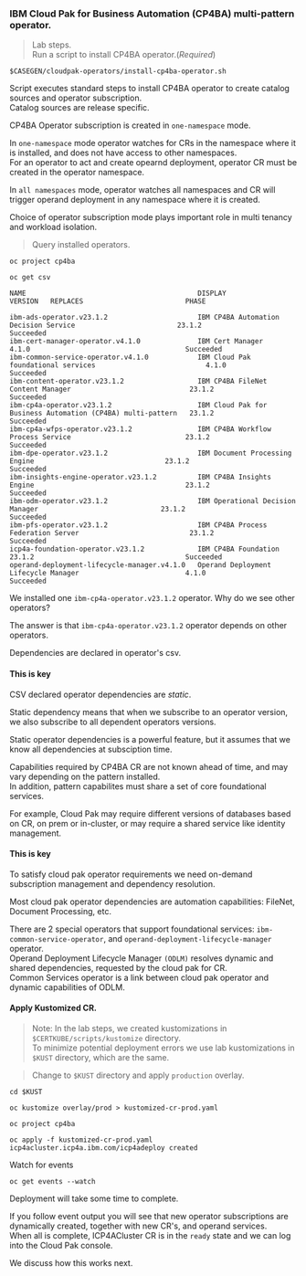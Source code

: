 ### IBM Cloud Pak for Business Automation (CP4BA) multi-pattern operator.

> Lab steps.<br/>
Run a script to install CP4BA operator.(*Required*)<br/>
```
$CASEGEN/cloudpak-operators/install-cp4ba-operator.sh
```

Script executes standard steps to install CP4BA operator to create catalog sources and operator subscription.<br/>
Catalog sources are release specific.<br/>

CP4BA Operator subscription is created in `one-namespace` mode.<br/>

In `one-namespace` mode operator watches for CRs in the namespace where it is installed, and does not have access to other namespaces.<br/>
For an operator to act and create opearnd deployment, operator CR must be created in the operator namespace.<br/>

In `all namespaces` mode, operator watches all namespaces and CR will trigger operand deployment in any namespace where it is created.<br/>

Choice of operator subscription mode plays important role in multi tenancy and workload isolation.<br/>

> Query installed operators.<br/>
```
oc project cp4ba

oc get csv
```

```
NAME                                          DISPLAY                                                       VERSION   REPLACES                         PHASE

ibm-ads-operator.v23.1.2                      IBM CP4BA Automation Decision Service                         23.1.2                                     Succeeded
ibm-cert-manager-operator.v4.1.0              IBM Cert Manager                                              4.1.0                                      Succeeded
ibm-common-service-operator.v4.1.0            IBM Cloud Pak foundational services                           4.1.0                                      Succeeded
ibm-content-operator.v23.1.2                  IBM CP4BA FileNet Content Manager                             23.1.2                                     Succeeded
ibm-cp4a-operator.v23.1.2                     IBM Cloud Pak for Business Automation (CP4BA) multi-pattern   23.1.2                                     Succeeded
ibm-cp4a-wfps-operator.v23.1.2                IBM CP4BA Workflow Process Service                            23.1.2                                     Succeeded
ibm-dpe-operator.v23.1.2                      IBM Document Processing Engine                                23.1.2                                     Succeeded
ibm-insights-engine-operator.v23.1.2          IBM CP4BA Insights Engine                                     23.1.2                                     Succeeded
ibm-odm-operator.v23.1.2                      IBM Operational Decision Manager                              23.1.2                                     Succeeded
ibm-pfs-operator.v23.1.2                      IBM CP4BA Process Federation Server                           23.1.2                                     Succeeded
icp4a-foundation-operator.v23.1.2             IBM CP4BA Foundation                                          23.1.2                                     Succeeded
operand-deployment-lifecycle-manager.v4.1.0   Operand Deployment Lifecycle Manager                          4.1.0                                      Succeeded
```

We installed one `ibm-cp4a-operator.v23.1.2` operator. Why do we see other operators?<br/>

The answer is that `ibm-cp4a-operator.v23.1.2` operator depends on other operators.<br/>

Dependencies are declared in operator's csv.<br/>

#### This is key
CSV declared operator dependencies are *static*.<br/>

Static dependency means that when we subscribe to an operator version, we also subscribe to all dependent operators versions.<br/>

Static operator dependencies is a powerful feature, but it assumes that we know all dependencies at subsciption time.<br/>

Capabilities required by CP4BA CR are not known ahead of time, and may vary depending on the pattern installed.<br/> 
In addition, pattern capabilites must share a set of core foundational services.<br/>

For example, Cloud Pak may require different versions of databases based on CR, on prem or in-cluster, or may require a shared service like identity management.<br/>

#### This is key
To satisfy cloud pak operator requirements we need on-demand subscription management and dependency resolution.<br/>

Most cloud pak operator dependencies are automation capabilities: FileNet, Document Processing, etc.<br/>

There are 2 special operators that support foundational services: `ibm-common-service-operator`, and `operand-deployment-lifecycle-manager` operator.<br/>
Operand Deployment Lifecycle Manager `(ODLM)` resolves dynamic and shared dependencies, requested by the cloud pak for CR.<br/>
Common Services operator is a link between cloud pak operator and dynamic capabilities of ODLM.<br/>

#### Apply Kustomized CR.

> Note: In the lab steps, we created kustomizations in `$CERTKUBE/scripts/kustomize` directory.<br/>
> To minimize potential deployment errors we use lab kustomizations in `$KUST` directory, which are the same.<br/>

> Change to `$KUST` directory and apply `production` overlay.<br/>

```
cd $KUST

oc kustomize overlay/prod > kustomized-cr-prod.yaml

oc project cp4ba

oc apply -f kustomized-cr-prod.yaml 
icp4acluster.icp4a.ibm.com/icp4adeploy created
```

Watch for events<br/>

```
oc get events --watch
```

Deployment will take some time to complete.<br/>

If you follow event output you will see that new operator subscriptions are dynamically created, together with new CR's, and operand services.<br/>
When all is complete, ICP4ACluster CR is in the `ready` state and we can log into the Cloud Pak console.<br/>

We discuss how this works next.<br/>

